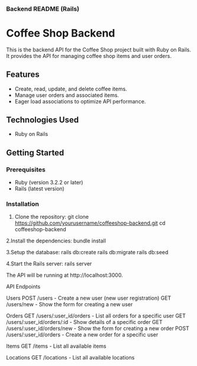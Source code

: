 ### Backend README (Rails)

# Coffee Shop Backend

This is the backend API for the Coffee Shop project built with Ruby on Rails. It provides the API for managing coffee shop items and user orders.

## Features
- Create, read, update, and delete coffee items.
- Manage user orders and associated items.
- Eager load associations to optimize API performance.

## Technologies Used
- Ruby on Rails

## Getting Started

### Prerequisites

- Ruby (version 3.2.2 or later)
- Rails (latest version)

### Installation

1. Clone the repository:
   git clone https://github.com/yourusername/coffeeshop-backend.git
   cd coffeeshop-backend

2.Install the dependencies:
  bundle install

3.Setup the database:
  rails db:create
  rails db:migrate
  rails db:seed

4.Start the Rails server:
  rails server

The API will be running at http://localhost:3000.

API Endpoints

Users
POST /users - Create a new user (new user registration)
GET /users/new - Show the form for creating a new user

Orders
GET /users/:user_id/orders - List all orders for a specific user
GET /users/:user_id/orders/:id - Show details of a specific order
GET /users/:user_id/orders/new - Show the form for creating a new order
POST /users/:user_id/orders - Create a new order for a specific user

Items
GET /items - List all available items

Locations
GET /locations - List all available locations
